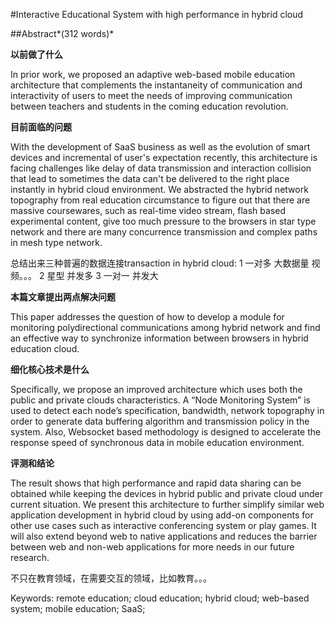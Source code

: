 #Interactive Educational System with high performance in hybrid cloud 


##Abstract*(312 words)*

**以前做了什么**

In prior work, we proposed an adaptive web-based mobile education architecture that complements the instantaneity of communication and interactivity of users to meet the needs of improving communication between teachers and students in the coming education revolution.

**目前面临的问题**

With the development of SaaS business as well as the evolution of smart devices and incremental of user's expectation recently, this architecture is facing challenges like delay of data transmission and interaction collision that lead to sometimes the data can't be delivered to the right place instantly in hybrid cloud environment. We abstracted the hybrid network topography from real education circumstance to figure out that there are massive coursewares, such as real-time video stream, flash based experimental content, give too much pressure to the browsers in star type network and there are many concurrence transmission and complex paths in mesh type network.

总结出来三种普遍的数据连接transaction in hybrid cloud: 
1 一对多  大数据量 视频。。。
2 星型 并发多
3 一对一 并发大

**本篇文章提出两点解决问题**

This paper addresses the question of how to develop a module for monitoring polydirectional communications among hybrid network and find an effective way to synchronize information between browsers in hybrid education cloud.

**细化核心技术是什么**

Specifically, we propose an improved architecture which uses both the public and private clouds characteristics. A “Node Monitoring System” is used to detect each node’s specification, bandwidth, network topography in order to  generate data buffering algorithm and transmission policy in the system. Also, Websocket based methodology is designed to accelerate the response speed of synchronous data in mobile education environment.

**评测和结论**

The result shows that high performance and rapid data sharing can be obtained while keeping the devices in hybrid public and private cloud under current situation. We present this architecture to further simplify similar web application development in hybrid cloud by using add-on components for other use cases such as interactive conferencing system or play games. It will also extend beyond web to native applications and reduces the barrier between web and non-web applications for more needs in our future research.

不只在教育领域，在需要交互的领域，比如教育。。。

Keywords: remote education; cloud education; hybrid cloud; web-based system; mobile education; SaaS;
